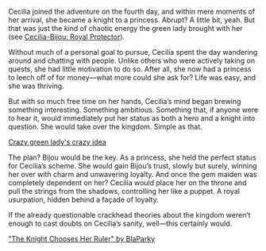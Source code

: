 <!-- title: Cecilia Immergreen -->
<!-- status: Alive -->

Cecilia joined the adventure on the fourth day, and within mere moments of her arrival, she became a knight to a princess. Abrupt? A little bit, yeah. But that was just the kind of chaotic energy the green lady brought with her (see [Cecilia-Bijou: Royal Protector](#edge:bijou-cecilia)).

Without much of a personal goal to pursue, Cecilia spent the day wandering around and chatting with people. Unlike others who were actively taking on quests, she had little motivation to do so. After all, she now had a princess to leech off of for money—what more could she ask for? Life was easy, and she was thriving.

But with so much free time on her hands, Cecilia’s mind began brewing something interesting. Something ambitious. Something that, if anyone were to hear it, would immediately put her status as both a hero and a knight into question. She would take over the kingdom. Simple as that.

[Crazy green lady's crazy idea](#embed:https://www.youtube.com/live/yK3QZkOZ6bE?feature=shared&t=4153)

The plan? Bijou would be the key. As a princess, she held the perfect status for Cecilia’s scheme. She would gain Bijou’s trust, slowly but surely, winning her over with charm and unwavering loyalty. And once the gem maiden was completely dependent on her? Cecilia would place her on the throne and pull the strings from the shadows, controlling her like a puppet. A royal usurpation, hidden behind a façade of loyalty.

If the already questionable crackhead theories about the kingdom weren’t enough to cast doubts on Cecilia’s sanity, well—this certainly would.

["The Knight Chooses Her Ruler" by BlaParky](https://x.com/BlaParky/status/1831222642730516798)